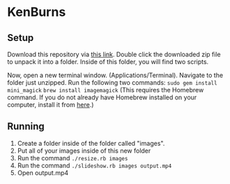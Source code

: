 # KenBurns

## Setup
Download this repository via [this link](https://github.com/AdamEXu/KenBurns/zipball/master/). Double click the downloaded zip file to unpack it into a folder. Inside of this folder, you will find two scripts.

Now, open a new terminal window. (Applications/Terminal). Navigate to the folder just unzipped. Run the following two commands:
`sudo gem install mini_magick`
`brew install imagemagick` (This requires the Homebrew command. If you do not already have Homebrew installed on your computer, install it from [here](https://github.com/Homebrew/brew/releases/download/4.3.5/Homebrew-4.3.5.pkg).)

## Running
1. Create a folder inside of the folder called "images".
2. Put all of your images inside of this new folder
3. Run the command `./resize.rb images`
4. Run the command `./slideshow.rb images output.mp4`
5. Open output.mp4

